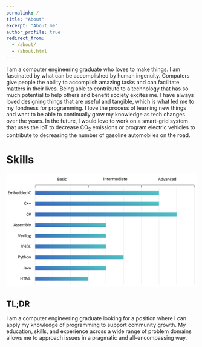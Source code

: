 ```yaml
---
permalink: /
title: "About"
excerpt: "About me"
author_profile: true
redirect_from: 
  - /about/
  - /about.html
---
```


I am a computer engineering graduate who loves to make things. I am fascinated by what can be accomplished by human ingenuity. Computers give people the ability to accomplish amazing tasks and can facilitate matters in their lives. Being able to contribute to a technology that has so much potential to help others and benefit society excites me. I have always loved designing things that are useful and tangible, which is what led me to my fondness for programming. I love the process of learning new things and want to be able to continually grow my knowledge as tech changes over the years. In the future, I would love to work on a smart-grid system that uses the IoT to decrease CO<sub>2</sub> emissions or program electric vehicles to contribute to decreasing the number of gasoline automobiles on the road.

Skills
======
<img src='/images/skills.png' alt='bar graph of proficiency in skills'>

TL;DR
------
I am a computer engineering graduate looking for a position where I can apply my knowledge of programming to support community growth. My education, skills, and experience across a wide range of problem domains allows me to approach issues in a pragmatic and all-encompassing way.
